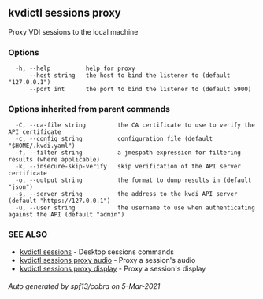 ## kvdictl sessions proxy

Proxy VDI sessions to the local machine

### Options

```
  -h, --help          help for proxy
      --host string   the host to bind the listener to (default "127.0.0.1")
      --port int      the port to bind the listener to (default 5900)
```

### Options inherited from parent commands

```
  -C, --ca-file string         the CA certificate to use to verify the API certificate
  -c, --config string          configuration file (default "$HOME/.kvdi.yaml")
  -f, --filter string          a jmespath expression for filtering results (where applicable)
  -k, --insecure-skip-verify   skip verification of the API server certificate
  -o, --output string          the format to dump results in (default "json")
  -s, --server string          the address to the kvdi API server (default "https://127.0.0.1")
  -u, --user string            the username to use when authenticating against the API (default "admin")
```

### SEE ALSO

* [kvdictl sessions](kvdictl_sessions.md)	 - Desktop sessions commands
* [kvdictl sessions proxy audio](kvdictl_sessions_proxy_audio.md)	 - Proxy a session's audio
* [kvdictl sessions proxy display](kvdictl_sessions_proxy_display.md)	 - Proxy a session's display

###### Auto generated by spf13/cobra on 5-Mar-2021
